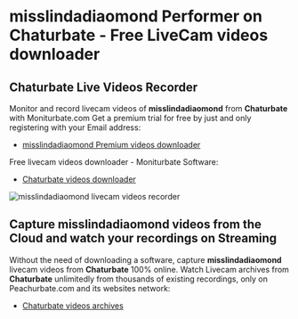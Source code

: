 # misslindadiaomond Performer on Chaturbate - Free LiveCam videos downloader

## Chaturbate Live Videos Recorder

Monitor and record livecam videos of **misslindadiaomond** from **Chaturbate** with Moniturbate.com
Get a premium trial for free by just and only registering with your Email address:
* [misslindadiaomond Premium videos downloader](https://moniturbate.com/request-demo-licence-key.html)

Free livecam videos downloader - Moniturbate Software:
* [Chaturbate videos downloader](https://moniturbate.com/moniturbate-download-software.html)

![misslindadiaomond livecam videos recorder](https://peachurnet.com/templates/moniturbate-software.png)


## Capture misslindadiaomond videos from the Cloud and watch your recordings on Streaming

Without the need of downloading a software, capture **misslindadiaomond** livecam videos from **Chaturbate** 100% online.
Watch Livecam archives from **Chaturbate** unlimitedly from thousands of existing recordings, only on Peachurbate.com and its websites network:
* [Chaturbate videos archives](https://peachurnet.com/)
